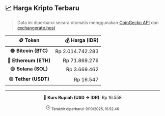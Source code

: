 

<!-- HARGA_KRIPTO -->
## 📈 Harga Kripto Terbaru

> Data ini diperbarui secara otomatis menggunakan [CoinGecko API](https://www.coingecko.com/) dan [exchangerate.host](https://exchangerate.host/)

<div align="center">

| 🪙 Token | 💰 Harga (IDR) |
|:------:|---------------:|
| 🟠 **Bitcoin (BTC)**   | Rp 2.014.742.283 |
| 🔵 **Ethereum (ETH)**  | Rp 71.869.276 |
| 🟣 **Solana (SOL)**    | Rp 3.669.462 |
| 🟢 **Tether (USDT)**   | Rp 16.547 |

---

💱 **Kurs Rupiah (USD → IDR)**: Rp 16.558

🕒 <sub>Terakhir diperbarui: 9/10/2025, 16.52.46</sub>

</div>
<!-- /HARGA_KRIPTO -->
